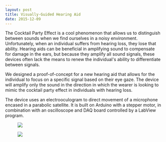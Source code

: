 ```yaml
---
layout: post
title: Visually-Guided Hearing Aid
date: 2015-12-09
---
```


The Cocktail Party Effect is a cool phenomenon that allows us to distinguish between sounds when we find ourselves in a noisy environment. Unfortunately, when an individual suffers from hearing loss, they lose that ability. Hearing aids can be beneficial in amplifying sound to compensate for damage in the ears, but because they amplify all sound signals, these devices often lack the means to renew the individual's ability to differentiate between signals.

We designed a proof-of-concept for a new hearing aid that allows for the individual to focus on a specific signal based on their eye gaze. The device will amplify only the sound in the direction in which the wearer is looking to mimic the cocktail party effect in individuals with hearing loss.

The device uses an electrooculogram to direct movement of a microphone encased in a parabolic satellite. It is built on Arduino with a stepper motor, in combination with an oscilloscope and DAQ board controlled by a LabView program.

<div class="blog-photos">
  <figure class="blog-item">
    <img class="blog-pic" src="https://user-images.githubusercontent.com/16715814/29908282-76f5b1cc-8dd5-11e7-90a1-1e420a6e132a.png">
  </figure>
  <figure class="blog-item">
    <img class="blog-pic" src="https://user-images.githubusercontent.com/16715814/29908394-f2e4002c-8dd5-11e7-8e76-922dc6b4e19f.png">
    </figure>
  </div>
